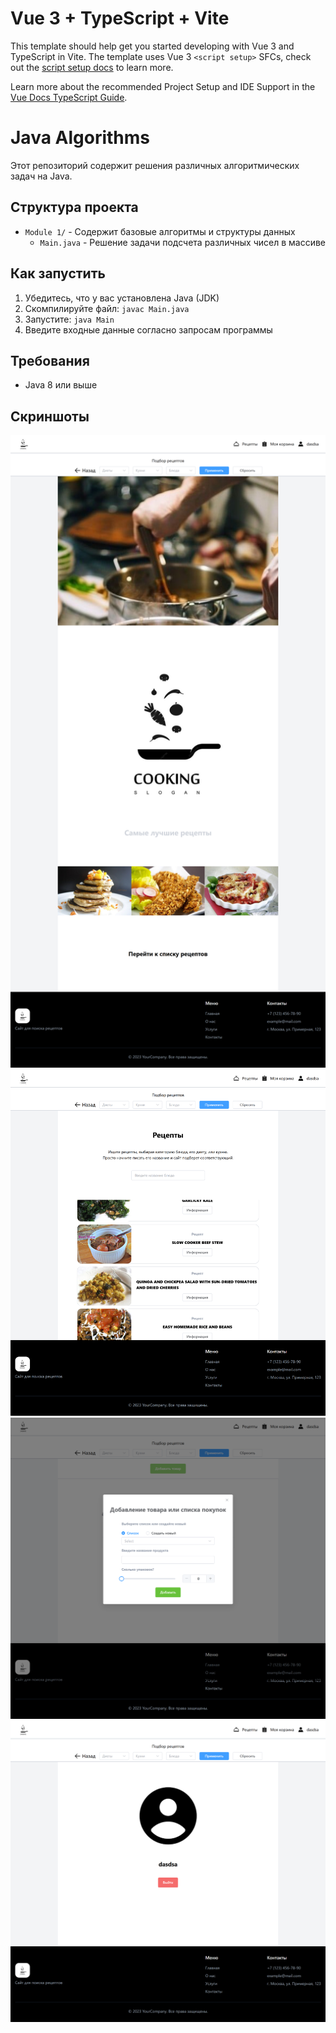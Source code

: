 # Vue 3 + TypeScript + Vite

This template should help get you started developing with Vue 3 and TypeScript in Vite. The template uses Vue 3 `<script setup>` SFCs, check out the [script setup docs](https://v3.vuejs.org/api/sfc-script-setup.html#sfc-script-setup) to learn more.

Learn more about the recommended Project Setup and IDE Support in the [Vue Docs TypeScript Guide](https://vuejs.org/guide/typescript/overview.html#project-setup).

# Java Algorithms

Этот репозиторий содержит решения различных алгоритмических задач на Java.

## Структура проекта

- `Module 1/` - Содержит базовые алгоритмы и структуры данных
  - `Main.java` - Решение задачи подсчета различных чисел в массиве

## Как запустить

1. Убедитесь, что у вас установлена Java (JDK)
2. Скомпилируйте файл: `javac Main.java`
3. Запустите: `java Main`
4. Введите входные данные согласно запросам программы

## Требования

- Java 8 или выше

## Скриншоты

![Скриншот 1](src/assets/git/localhost_5173_%20(4).png)
![Скриншот 2](src/assets/git/localhost_5173_%20(5).png)
![Скриншот 3](src/assets/git/localhost_5173_%20(6).png)
![Скриншот 4](src/assets/git/localhost_5173_%20(7).png)
